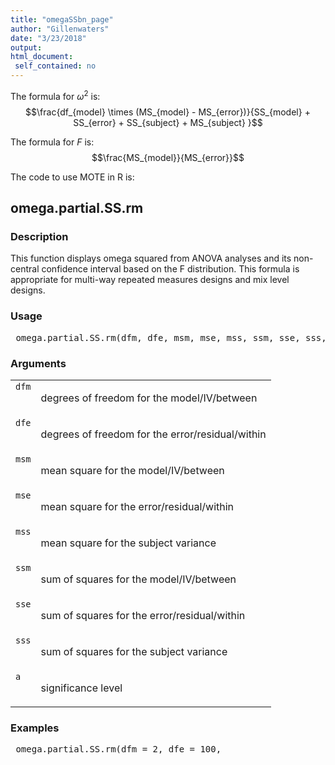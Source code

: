 ```yaml
---
title: "omegaSSbn_page"
author: "Gillenwaters"
date: "3/23/2018"
output: 
html_document:
 self_contained: no
---
```

The formula for $\omega^2$ is: $$\frac{df_{model} \times (MS_{model} - MS_{error})}{SS_{model} + SS_{error} + SS_{subject} + MS_{subject} }$$

The formula for *F* is: $$\frac{MS_{model}}{MS_{error}}$$

The code to use MOTE in R is: 
 

 
<h2>omega.partial.SS.rm</h2>  <h3>Description</h3>  <p>This function displays omega squared from ANOVA analyses and its non-central confidence interval based on the F distribution. This formula is appropriate for multi-way repeated measures designs and mix level designs. </p>   <h3>Usage</h3>  <pre> omega.partial.SS.rm(dfm, dfe, msm, mse, mss, ssm, sse, sss, a = 0.05) </pre>   <h3>Arguments</h3>  <table summary="R argblock"> <tr valign="top"><td><code>dfm</code></td> <td> <p>degrees of freedom for the model/IV/between</p> </td></tr> <tr valign="top"><td><code>dfe</code></td> <td> <p>degrees of freedom for the error/residual/within</p> </td></tr> <tr valign="top"><td><code>msm</code></td> <td> <p>mean square for the model/IV/between</p> </td></tr> <tr valign="top"><td><code>mse</code></td> <td> <p>mean square for the error/residual/within</p> </td></tr> <tr valign="top"><td><code>mss</code></td> <td> <p>mean square for the subject variance</p> </td></tr> <tr valign="top"><td><code>ssm</code></td> <td> <p>sum of squares for the model/IV/between</p> </td></tr> <tr valign="top"><td><code>sse</code></td> <td> <p>sum of squares for the error/residual/within</p> </td></tr> <tr valign="top"><td><code>sss</code></td> <td> <p>sum of squares for the subject variance</p> </td></tr> <tr valign="top"><td><code>a</code></td> <td> <p>significance level</p> </td></tr> </table>   <h3>Examples</h3>  <pre> omega.partial.SS.rm(dfm = 2, dfe = 100,                      msm = 214, mse = 100, mss = 20,                      ssm = 5339, sse = 435, sss = 53, a = .05) </pre>   </body></html> 
